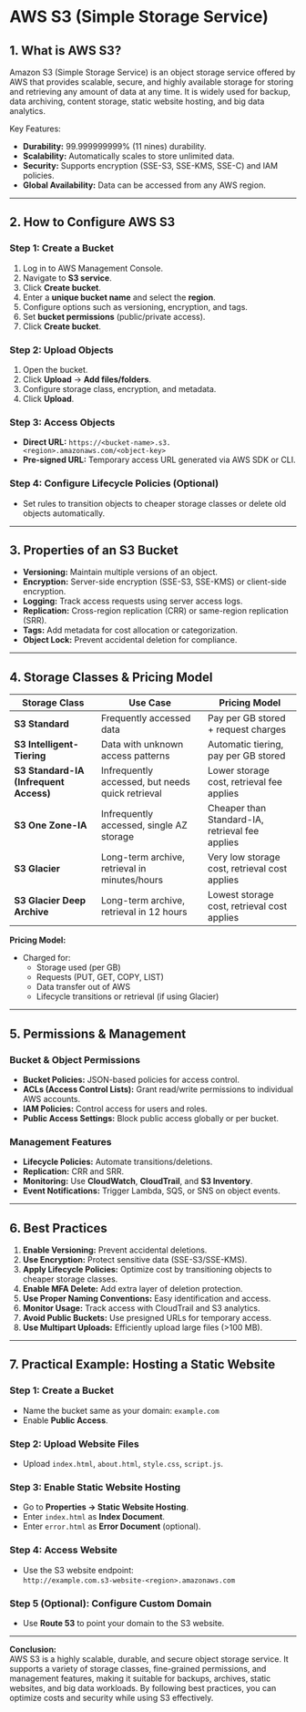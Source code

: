 # AWS S3 (Simple Storage Service)

## 1. What is AWS S3?
Amazon S3 (Simple Storage Service) is an object storage service offered by AWS that provides scalable, secure, and highly available storage for storing and retrieving any amount of data at any time. It is widely used for backup, data archiving, content storage, static website hosting, and big data analytics.

Key Features:
- **Durability:** 99.999999999% (11 nines) durability.
- **Scalability:** Automatically scales to store unlimited data.
- **Security:** Supports encryption (SSE-S3, SSE-KMS, SSE-C) and IAM policies.
- **Global Availability:** Data can be accessed from any AWS region.

---

## 2. How to Configure AWS S3

### Step 1: Create a Bucket
1. Log in to AWS Management Console.
2. Navigate to **S3 service**.
3. Click **Create bucket**.
4. Enter a **unique bucket name** and select the **region**.
5. Configure options such as versioning, encryption, and tags.
6. Set **bucket permissions** (public/private access).
7. Click **Create bucket**.

### Step 2: Upload Objects
1. Open the bucket.
2. Click **Upload** → **Add files/folders**.
3. Configure storage class, encryption, and metadata.
4. Click **Upload**.

### Step 3: Access Objects
- **Direct URL:** `https://<bucket-name>.s3.<region>.amazonaws.com/<object-key>`
- **Pre-signed URL:** Temporary access URL generated via AWS SDK or CLI.

### Step 4: Configure Lifecycle Policies (Optional)
- Set rules to transition objects to cheaper storage classes or delete old objects automatically.

---

## 3. Properties of an S3 Bucket
- **Versioning:** Maintain multiple versions of an object.
- **Encryption:** Server-side encryption (SSE-S3, SSE-KMS) or client-side encryption.
- **Logging:** Track access requests using server access logs.
- **Replication:** Cross-region replication (CRR) or same-region replication (SRR).
- **Tags:** Add metadata for cost allocation or categorization.
- **Object Lock:** Prevent accidental deletion for compliance.

---

## 4. Storage Classes & Pricing Model

| Storage Class                  | Use Case                                           | Pricing Model                  |
|--------------------------------|--------------------------------------------------|--------------------------------|
| **S3 Standard**                 | Frequently accessed data                         | Pay per GB stored + request charges |
| **S3 Intelligent-Tiering**      | Data with unknown access patterns                | Automatic tiering, pay per GB stored |
| **S3 Standard-IA (Infrequent Access)** | Infrequently accessed, but needs quick retrieval | Lower storage cost, retrieval fee applies |
| **S3 One Zone-IA**              | Infrequently accessed, single AZ storage        | Cheaper than Standard-IA, retrieval fee applies |
| **S3 Glacier**                  | Long-term archive, retrieval in minutes/hours   | Very low storage cost, retrieval cost applies |
| **S3 Glacier Deep Archive**     | Long-term archive, retrieval in 12 hours        | Lowest storage cost, retrieval cost applies |

**Pricing Model:**
- Charged for:
  - Storage used (per GB)
  - Requests (PUT, GET, COPY, LIST)
  - Data transfer out of AWS
  - Lifecycle transitions or retrieval (if using Glacier)

---

## 5. Permissions & Management

### Bucket & Object Permissions
- **Bucket Policies:** JSON-based policies for access control.
- **ACLs (Access Control Lists):** Grant read/write permissions to individual AWS accounts.
- **IAM Policies:** Control access for users and roles.
- **Public Access Settings:** Block public access globally or per bucket.

### Management Features
- **Lifecycle Policies:** Automate transitions/deletions.
- **Replication:** CRR and SRR.
- **Monitoring:** Use **CloudWatch**, **CloudTrail**, and **S3 Inventory**.
- **Event Notifications:** Trigger Lambda, SQS, or SNS on object events.

---

## 6. Best Practices
1. **Enable Versioning:** Prevent accidental deletions.
2. **Use Encryption:** Protect sensitive data (SSE-S3/SSE-KMS).
3. **Apply Lifecycle Policies:** Optimize cost by transitioning objects to cheaper storage classes.
4. **Enable MFA Delete:** Add extra layer of deletion protection.
5. **Use Proper Naming Conventions:** Easy identification and access.
6. **Monitor Usage:** Track access with CloudTrail and S3 analytics.
7. **Avoid Public Buckets:** Use presigned URLs for temporary access.
8. **Use Multipart Uploads:** Efficiently upload large files (>100 MB).

---

## 7. Practical Example: Hosting a Static Website

### Step 1: Create a Bucket
- Name the bucket same as your domain: `example.com`
- Enable **Public Access**.

### Step 2: Upload Website Files
- Upload `index.html`, `about.html`, `style.css`, `script.js`.

### Step 3: Enable Static Website Hosting
- Go to **Properties → Static Website Hosting**.
- Enter `index.html` as **Index Document**.
- Enter `error.html` as **Error Document** (optional).

### Step 4: Access Website
- Use the S3 website endpoint:  
  `http://example.com.s3-website-<region>.amazonaws.com`

### Step 5 (Optional): Configure Custom Domain
- Use **Route 53** to point your domain to the S3 website.

---

**Conclusion:**  
AWS S3 is a highly scalable, durable, and secure object storage service. It supports a variety of storage classes, fine-grained permissions, and management features, making it suitable for backups, archives, static websites, and big data workloads. By following best practices, you can optimize costs and security while using S3 effectively.
